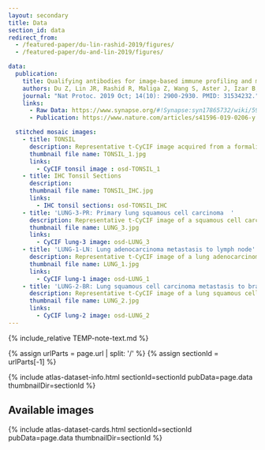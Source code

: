 ```yaml
---
layout: secondary
title: Data
section_id: data
redirect_from:
  - /featured-paper/du-lin-rashid-2019/figures/
  - /featured-paper/du-and-lin-2019/figures/

data:
  publication:
    title: Qualifying antibodies for image-based immune profiling and multiplexed tissue imaging
    authors: Du Z, Lin JR, Rashid R, Maliga Z, Wang S, Aster J, Izar B, Sorger PK, Santagata S.
    journal: "Nat Protoc. 2019 Oct; 14(10): 2900-2930. PMID: 31534232."
    links:
      - Raw Data: https://www.synapse.org/#!Synapse:syn17865732/wiki/592782
      - Publication: https://www.nature.com/articles/s41596-019-0206-y

  stitched mosaic images:
    - title: TONSIL
      description: Representative t-CyCIF image acquired from a formalin-fixed, paraffin-embedded (FFPE) human tonsil tissue section stitched together using ASHLAR software from 224 fields acquired using a 40X/0.6NA objective.
      thumbnail file name: TONSIL_1.jpg
      links:
        - CyCIF tonsil image : osd-TONSIL_1
    - title: IHC Tonsil Sections
      description:
      thumbnail file name: TONSIL_IHC.jpg
      links:
        - IHC tonsil sections: osd-TONSIL_IHC
    - title: 'LUNG-3-PR: Primary lung squamous cell carcinoma  '
      description: Representative t-CyCIF image of a squamous cell carcinoma of the lung stitched together using ASHLAR software from 132 fields using a 40X/0.6NA objective.
      thumbnail file name: LUNG_3.jpg
      links:
        - CyCIF lung-3 image: osd-LUNG_3
    - title: 'LUNG-1-LN: Lung adenocarcinoma metastasis to lymph node'
      description: Representative t-CyCIF image of a lung adenocarcinoma metastasis to a lymph node stitched together using ASHLAR software from 80 fields using a 40X/0.6NA objective.
      thumbnail file name: LUNG_1.jpg
      links:
        - CyCIF lung-1 image: osd-LUNG_1
    - title: 'LUNG-2-BR: Lung squamous cell carcinoma metastasis to brain'
      description: Representative t-CyCIF image of a lung squamous cell carcinoma metastasis to the brain stitched together using ASHLAR software from 187 fields using a 40X/0.6NA objective.
      thumbnail file name: LUNG_2.jpg
      links:
        - CyCIF lung-2 image: osd-LUNG_2
---
```


{% include_relative TEMP-note-text.md %}

{% assign urlParts = page.url | split: '/' %}
{% assign sectionId = urlParts[-1] %}

{% include atlas-dataset-info.html
    sectionId=sectionId
    pubData=page.data
    thumbnailDir=sectionId %}

## Available images

{% include atlas-dataset-cards.html
    sectionId=sectionId
    pubData=page.data
    thumbnailDir=sectionId %}
